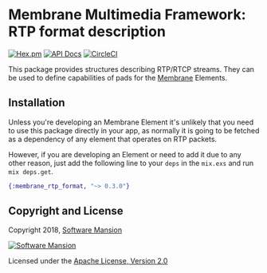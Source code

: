 # Membrane Multimedia Framework: RTP format description

[![Hex.pm](https://img.shields.io/hexpm/v/membrane_rtp_format.svg)](https://hex.pm/packages/membrane_rtp_format)
[![API Docs](https://img.shields.io/badge/api-docs-yellow.svg?style=flat)](https://hexdocs.pm/membrane_rtp_format/)
[![CircleCI](https://circleci.com/gh/membraneframework/membrane_rtp_format.svg?style=svg)](https://circleci.com/gh/membraneframework/membrane_rtp_format)

This package provides structures describing RTP/RTCP streams. They can be used to define capabilities of pads for the [Membrane](https://membraneframework.org) Elements.

## Installation

Unless you're developing an Membrane Element it's unlikely that you need to use this package directly in your app, as normally it is going to be fetched as a dependency of any element that operates on RTP packets.

However, if you are developing an Element or need to add it due to any other reason, just add the following line to your `deps` in the `mix.exs` and run `mix deps.get`.

```elixir
{:membrane_rtp_format, "~> 0.3.0"}
```

## Copyright and License

Copyright 2018, [Software Mansion](https://swmansion.com/?utm_source=git&utm_medium=readme&utm_campaign=membrane_rtp_format)

[![Software Mansion](https://logo.swmansion.com/logo?color=white&variant=desktop&width=200&tag=membrane-github)](https://swmansion.com/?utm_source=git&utm_medium=readme&utm_campaign=membrane_rtp_format)

Licensed under the [Apache License, Version 2.0](LICENSE)
